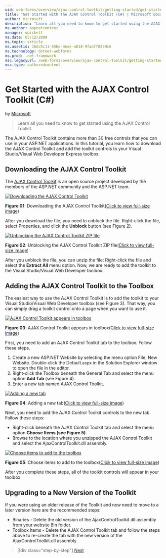 ```yaml
---
uid: web-forms/overview/ajax-control-toolkit/getting-started/get-started-with-the-ajax-control-toolkit-cs
title: "Get Started with the AJAX Control Toolkit (C#) | Microsoft Docs"
author: microsoft
description: "Learn all you need to know to get started using the AJAX Control Toolkit."
ms.author: aspnetcontent
manager: wpickett
ms.date: 05/12/2009
ms.topic: article
ms.assetid: 16dc5c11-65be-4eae-a818-9fad7f8259c6
ms.technology: dotnet-webforms
ms.prod: .net-framework
msc.legacyurl: /web-forms/overview/ajax-control-toolkit/getting-started/get-started-with-the-ajax-control-toolkit-cs
msc.type: authoredcontent
---
```

Get Started with the AJAX Control Toolkit (C#)
====================
by [Microsoft](https://github.com/microsoft)

> Learn all you need to know to get started using the AJAX Control Toolkit.


The AJAX Control Toolkit contains more than 30 free controls that you can use in your ASP.NET applications. In this tutorial, you learn how to download the AJAX Control Toolkit and add the toolkit controls to your Visual Studio/Visual Web Developer Express toolbox.

## Downloading the AJAX Control Toolkit

The [AJAX Control Toolkit](http://devexpress.com/act) is an open source project developed by the members of the ASP.NET community and the ASP.NET team. 


[![Downloading the AJAX Control Toolkit](get-started-with-the-ajax-control-toolkit-cs/_static/image1.jpg)](get-started-with-the-ajax-control-toolkit-cs/_static/image1.png)

**Figure 01**: Downloading the AJAX Control Toolkit([Click to view full-size image](get-started-with-the-ajax-control-toolkit-cs/_static/image2.png))


After you download the file, you need to unblock the file. Right-click the file, select Properties, and click the **Unblock** button (see Figure 2).


[![Unblocking the AJAX Control Toolkit ZIP file](get-started-with-the-ajax-control-toolkit-cs/_static/image2.jpg)](get-started-with-the-ajax-control-toolkit-cs/_static/image3.png)

**Figure 02**: Unblocking the AJAX Control Toolkit ZIP file([Click to view full-size image](get-started-with-the-ajax-control-toolkit-cs/_static/image4.png))


After you unblock the file, you can unzip the file: Right-click the file and select the **Extract All** menu option. Now, we are ready to add the toolkit to the Visual Studio/Visual Web Developer toolbox.

## Adding the AJAX Control Toolkit to the Toolbox

The easiest way to use the AJAX Control Toolkit is to add the toolkit to your Visual Studio/Visual Web Developer toolbox (see Figure 3). That way, you can simply drag a toolkit control onto a page when you want to use it.


[![AJAX Control Toolkit appears in toolbox](get-started-with-the-ajax-control-toolkit-cs/_static/image3.jpg)](get-started-with-the-ajax-control-toolkit-cs/_static/image5.png)

**Figure 03**: AJAX Control Toolkit appears in toolbox([Click to view full-size image](get-started-with-the-ajax-control-toolkit-cs/_static/image6.png))


First, you need to add an AJAX Control Toolkit tab to the toolbox. Follow these steps.

1. Create a new ASP.NET Website by selecting the menu option File, New Website. Double-click the Default.aspx in the Solution Explorer window to open the file in the editor.
2. Right-click the Toolbox beneath the General Tab and select the menu option **Add Tab** (see Figure 4).
3. Enter a new tab named AJAX Control Toolkit.


[![Adding a new tab](get-started-with-the-ajax-control-toolkit-cs/_static/image4.jpg)](get-started-with-the-ajax-control-toolkit-cs/_static/image7.png)

**Figure 04**: Adding a new tab([Click to view full-size image](get-started-with-the-ajax-control-toolkit-cs/_static/image8.png))


Next, you need to add the AJAX Control Toolkit controls to the new tab. Follow these steps:

- Right-click beneath the AJAX Control Toolkit tab and select the menu option **Choose Items (see Figure 5)**.
- Browse to the location where you unzipped the AJAX Control Toolkit and select the AjaxControlToolkit.dll assembly.


[![Choose items to add to the toolbox](get-started-with-the-ajax-control-toolkit-cs/_static/image5.jpg)](get-started-with-the-ajax-control-toolkit-cs/_static/image9.png)

**Figure 05**: Choose items to add to the toolbox([Click to view full-size image](get-started-with-the-ajax-control-toolkit-cs/_static/image10.png))


After you complete these steps, all of the toolkit controls will appear in your toolbox.

## Upgrading to a New Version of the Toolkit

If you were using an older release of the Toolkit and now need to move to a later version here are the recommended steps:

- Binaries - Delete the old version of the AjaxControlToolkit.dll assembly from your website Bin folder.
- Toolbox Items - Delete the AJAX Control Toolkit tab and follow the steps above to re-create the tab with the new version of the AjaxControlToolkit.dll assembly.

>[!div class="step-by-step"]
[Next](using-ajax-control-toolkit-controls-and-control-extenders-cs.md)
